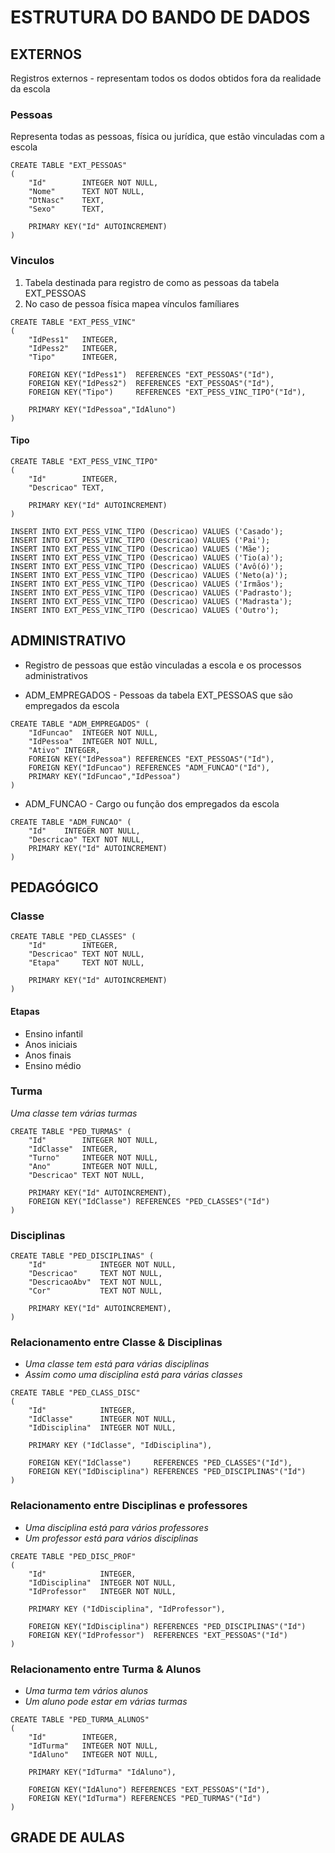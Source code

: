 # ESTRUTURA DO BANDO DE DADOS

## EXTERNOS

Registros externos - representam todos os dodos obtidos fora da realidade da escola

### Pessoas

Representa todas as pessoas, física ou jurídica, que estão vinculadas com a escola

```
CREATE TABLE "EXT_PESSOAS" 
(
	"Id"		INTEGER NOT NULL,
	"Nome"		TEXT NOT NULL,
	"DtNasc"	TEXT,
	"Sexo"		TEXT,

	PRIMARY KEY("Id" AUTOINCREMENT)
)
```

### Vinculos

1. Tabela destinada para registro de como as pessoas da tabela EXT_PESSOAS
2. No caso de pessoa física mapea vínculos famíliares

```
CREATE TABLE "EXT_PESS_VINC"
(
	"IdPess1"	INTEGER,
	"IdPess2"	INTEGER,
	"Tipo"		INTEGER,

	FOREIGN KEY("IdPess1")	REFERENCES "EXT_PESSOAS"("Id"),
	FOREIGN KEY("IdPess2")	REFERENCES "EXT_PESSOAS"("Id"),
	FOREIGN KEY("Tipo") 	REFERENCES "EXT_PESS_VINC_TIPO"("Id"),

	PRIMARY KEY("IdPessoa","IdAluno")
)
```

#### Tipo
 
```
CREATE TABLE "EXT_PESS_VINC_TIPO"
(
	"Id"		INTEGER,
	"Descricao"	TEXT,

	PRIMARY KEY("Id" AUTOINCREMENT)
)

INSERT INTO EXT_PESS_VINC_TIPO (Descricao) VALUES ('Casado');
INSERT INTO EXT_PESS_VINC_TIPO (Descricao) VALUES ('Pai');
INSERT INTO EXT_PESS_VINC_TIPO (Descricao) VALUES ('Mãe');
INSERT INTO EXT_PESS_VINC_TIPO (Descricao) VALUES ('Tio(a)');
INSERT INTO EXT_PESS_VINC_TIPO (Descricao) VALUES ('Avô(ó)');
INSERT INTO EXT_PESS_VINC_TIPO (Descricao) VALUES ('Neto(a)');
INSERT INTO EXT_PESS_VINC_TIPO (Descricao) VALUES ('Irmãos');
INSERT INTO EXT_PESS_VINC_TIPO (Descricao) VALUES ('Padrasto');
INSERT INTO EXT_PESS_VINC_TIPO (Descricao) VALUES ('Madrasta');
INSERT INTO EXT_PESS_VINC_TIPO (Descricao) VALUES ('Outro');
```

## ADMINISTRATIVO

* Registro de pessoas que estão vinculadas a escola e os processos administrativos

* ADM_EMPREGADOS - Pessoas da tabela EXT_PESSOAS que são empregados da escola

```
CREATE TABLE "ADM_EMPREGADOS" (
	"IdFuncao"	INTEGER NOT NULL,
	"IdPessoa"	INTEGER NOT NULL,
	"Ativo"	INTEGER,
	FOREIGN KEY("IdPessoa") REFERENCES "EXT_PESSOAS"("Id"),
	FOREIGN KEY("IdFuncao") REFERENCES "ADM_FUNCAO"("Id"),
	PRIMARY KEY("IdFuncao","IdPessoa")
)
```

* ADM_FUNCAO - Cargo ou função dos empregados da escola

```
CREATE TABLE "ADM_FUNCAO" (
	"Id"	INTEGER NOT NULL,
	"Descricao"	TEXT NOT NULL,
	PRIMARY KEY("Id" AUTOINCREMENT)
)
```

## PEDAGÓGICO

### Classe

```
CREATE TABLE "PED_CLASSES" (
	"Id"		INTEGER,
	"Descricao"	TEXT NOT NULL,
	"Etapa"		TEXT NOT NULL,

	PRIMARY KEY("Id" AUTOINCREMENT)
)
```

#### Etapas

- Ensino infantil
- Anos iniciais
- Anos finais
- Ensino médio

### Turma

*Uma classe tem várias turmas*

```
CREATE TABLE "PED_TURMAS" (
	"Id"		INTEGER NOT NULL,
	"IdClasse"	INTEGER,
	"Turno"		INTEGER NOT NULL,
	"Ano"		INTEGER NOT NULL,
	"Descricao"	TEXT NOT NULL,

	PRIMARY KEY("Id" AUTOINCREMENT),
	FOREIGN KEY("IdClasse") REFERENCES "PED_CLASSES"("Id")
)
```

### Disciplinas

```
CREATE TABLE "PED_DISCIPLINAS" (
	"Id"			INTEGER NOT NULL,
	"Descricao"		TEXT NOT NULL,
	"DescricaoAbv"	TEXT NOT NULL,
	"Cor"			TEXT NOT NULL,

    PRIMARY KEY("Id" AUTOINCREMENT),
)
```

### Relacionamento entre Classe & Disciplinas

- *Uma classe tem está para várias disciplinas*
- *Assim como uma disciplina está para várias classes*

```
CREATE TABLE "PED_CLASS_DISC" 
(
	"Id"			INTEGER,
    "IdClasse"		INTEGER NOT NULL,
    "IdDisciplina"	INTEGER NOT NULL,

    PRIMARY KEY ("IdClasse", "IdDisciplina"),

    FOREIGN KEY("IdClasse")     REFERENCES "PED_CLASSES"("Id"),
    FOREIGN KEY("IdDisciplina") REFERENCES "PED_DISCIPLINAS"("Id")
)

```

### Relacionamento entre Disciplinas e professores

- *Uma disciplina está para vários professores*
- *Um professor está para vários disciplinas*

```
CREATE TABLE "PED_DISC_PROF" 
(
    "Id"			INTEGER,
    "IdDisciplina"	INTEGER NOT NULL,
    "IdProfessor"	INTEGER NOT NULL,	

    PRIMARY KEY ("IdDisciplina", "IdProfessor"),

    FOREIGN KEY("IdDisciplina") REFERENCES "PED_DISCIPLINAS"("Id")
	FOREIGN KEY("IdProfessor")	REFERENCES "EXT_PESSOAS"("Id")
)
```

### Relacionamento entre Turma & Alunos

- *Uma turma tem vários alunos*
- *Um aluno pode estar em várias turmas*

```
CREATE TABLE "PED_TURMA_ALUNOS" 
(
	"Id"		INTEGER,
	"IdTurma"	INTEGER NOT NULL,
	"IdAluno"	INTEGER NOT NULL,
	
    PRIMARY KEY("IdTurma" "IdAluno"),
	
	FOREIGN KEY("IdAluno") REFERENCES "EXT_PESSOAS"("Id"),
	FOREIGN KEY("IdTurma") REFERENCES "PED_TURMAS"("Id")
)
```

## GRADE DE AULAS